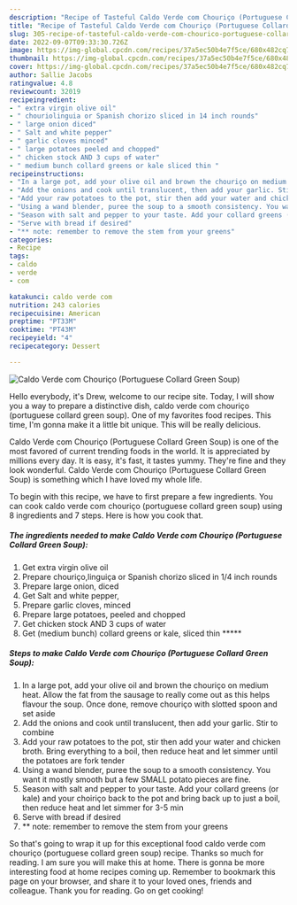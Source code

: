 ```yaml
---
description: "Recipe of Tasteful Caldo Verde com Chouriço (Portuguese Collard Green Soup)"
title: "Recipe of Tasteful Caldo Verde com Chouriço (Portuguese Collard Green Soup)"
slug: 305-recipe-of-tasteful-caldo-verde-com-chourico-portuguese-collard-green-soup
date: 2022-09-07T09:33:30.726Z
image: https://img-global.cpcdn.com/recipes/37a5ec50b4e7f5ce/680x482cq70/caldo-verde-com-chourico-portuguese-collard-green-soup-recipe-main-photo.jpg
thumbnail: https://img-global.cpcdn.com/recipes/37a5ec50b4e7f5ce/680x482cq70/caldo-verde-com-chourico-portuguese-collard-green-soup-recipe-main-photo.jpg
cover: https://img-global.cpcdn.com/recipes/37a5ec50b4e7f5ce/680x482cq70/caldo-verde-com-chourico-portuguese-collard-green-soup-recipe-main-photo.jpg
author: Sallie Jacobs
ratingvalue: 4.8
reviewcount: 32019
recipeingredient:
- " extra virgin olive oil"
- " chouriolinguia or Spanish chorizo sliced in 14 inch rounds"
- " large onion diced"
- " Salt and white pepper"
- " garlic cloves minced"
- " large potatoes peeled and chopped"
- " chicken stock AND 3 cups of water"
- " medium bunch collard greens or kale sliced thin "
recipeinstructions:
- "In a large pot, add your olive oil and brown the chouriço on medium heat. Allow the fat from the sausage to really come out as this helps flavour the soup. Once done, remove chouriço with slotted spoon and set aside"
- "Add the onions and cook until translucent, then add your garlic. Stir to combine"
- "Add your raw potatoes to the pot, stir then add your water and chicken broth. Bring everything to a boil, then reduce heat and let simmer until the potatoes are fork tender"
- "Using a wand blender, puree the soup to a smooth consistency. You want it mostly smooth but a few SMALL potato pieces are fine."
- "Season with salt and pepper to your taste. Add your collard greens (or kale) and your choiriço back to the pot and bring back up to just a boil, then reduce heat and let simmer for 3-5 min"
- "Serve with bread if desired"
- "** note: remember to remove the stem from your greens"
categories:
- Recipe
tags:
- caldo
- verde
- com

katakunci: caldo verde com 
nutrition: 243 calories
recipecuisine: American
preptime: "PT33M"
cooktime: "PT43M"
recipeyield: "4"
recipecategory: Dessert

---
```



![Caldo Verde com Chouriço (Portuguese Collard Green Soup)](https://img-global.cpcdn.com/recipes/37a5ec50b4e7f5ce/680x482cq70/caldo-verde-com-chourico-portuguese-collard-green-soup-recipe-main-photo.jpg)

Hello everybody, it's Drew, welcome to our recipe site. Today, I will show you a way to prepare a distinctive dish, caldo verde com chouriço (portuguese collard green soup). One of my favorites food recipes. This time, I'm gonna make it a little bit unique. This will be really delicious.

Caldo Verde com Chouriço (Portuguese Collard Green Soup) is one of the most favored of current trending foods in the world. It is appreciated by millions every day. It is easy, it's fast, it tastes yummy. They're fine and they look wonderful. Caldo Verde com Chouriço (Portuguese Collard Green Soup) is something which I have loved my whole life.




To begin with this recipe, we have to first prepare a few ingredients. You can cook caldo verde com chouriço (portuguese collard green soup) using 8 ingredients and 7 steps. Here is how you cook that.

<!--inarticleads1-->

##### The ingredients needed to make Caldo Verde com Chouriço (Portuguese Collard Green Soup):

1. Get  extra virgin olive oil
1. Prepare  chouriço,linguiça or Spanish chorizo sliced in 1/4 inch rounds
1. Prepare  large onion, diced
1. Get  Salt and white pepper,
1. Prepare  garlic cloves, minced
1. Prepare  large potatoes, peeled and chopped
1. Get  chicken stock AND 3 cups of water
1. Get  (medium bunch) collard greens or kale, sliced thin *****




<!--inarticleads2-->

##### Steps to make Caldo Verde com Chouriço (Portuguese Collard Green Soup):

1. In a large pot, add your olive oil and brown the chouriço on medium heat. Allow the fat from the sausage to really come out as this helps flavour the soup. Once done, remove chouriço with slotted spoon and set aside
1. Add the onions and cook until translucent, then add your garlic. Stir to combine
1. Add your raw potatoes to the pot, stir then add your water and chicken broth. Bring everything to a boil, then reduce heat and let simmer until the potatoes are fork tender
1. Using a wand blender, puree the soup to a smooth consistency. You want it mostly smooth but a few SMALL potato pieces are fine.
1. Season with salt and pepper to your taste. Add your collard greens (or kale) and your choiriço back to the pot and bring back up to just a boil, then reduce heat and let simmer for 3-5 min
1. Serve with bread if desired
1. ** note: remember to remove the stem from your greens




So that's going to wrap it up for this exceptional food caldo verde com chouriço (portuguese collard green soup) recipe. Thanks so much for reading. I am sure you will make this at home. There is gonna be more interesting food at home recipes coming up. Remember to bookmark this page on your browser, and share it to your loved ones, friends and colleague. Thank you for reading. Go on get cooking!
